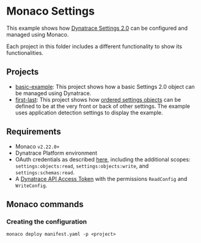 # Monaco Settings

This example shows how [Dynatrace Settings 2.0] can be configured and managed using Monaco.

Each project in this folder includes a different functionality to show its functionalities.

## Projects
* [basic-example](./basic-example): This project shows how a basic Settings 2.0 object can be managed using Dynatrace. 
* [first-last](./first-last): This project shows how [ordered settings objects][Dynatrace Settings 2.0 Ordered] can be defined to be at the very front or back of other settings.
  The example uses application detection settings to display the example.

## Requirements

- Monaco `v2.22.0+`
- Dynatrace Platform environment
- OAuth credentials as described [here][OAuth credentials], including the additional scopes: `settings:objects:read`, `settings:objects:write`, and `settings:schemas:read`.
- A [Dynatrace API Access Token] with the permissions `ReadConfig` and `WriteConfig`.

## Monaco commands

### Creating the configuration

```shell
monaco deploy manifest.yaml -p <project>
```


[Dynatrace Settings 2.0]: https://docs.dynatrace.com/docs/manage/settings-20
[Dynatrace Settings 2.0 Ordered]: https://docs.dynatrace.com/docs/shortlink/settings20-landing#order
[OAuth credentials]: https://www.dynatrace.com/support/help/manage/configuration-as-code/guides/create-oauth-client#create-an-oauth-client
[Dynatrace API Access Token]: https://docs.dynatrace.com/docs/discover-dynatrace/references/dynatrace-api/basics/dynatrace-api-authentication
